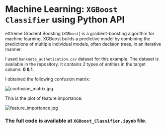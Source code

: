 # Machine Learning: `XGBoost Classifier` using Python API

eXtreme Gradient Boosting (`XGBoost`) is a gradient-boosting algorithm for machine learning. XGBoost builds a predictive model by combining the predictions of multiple individual models, often decision trees, in an iterative manner.

I used `banknote_authetication.csv` dataset for this example. The dataset is available in the repository. It contains 2 types of entities in the target column: __0 & 1__.

I obtained the following confusion matrix:

![confusion_matrix.jpg](https://github.com/randomaccess2023/MG2023/blob/main/Video%2071/confusion_matrix.jpg "confusion_matrix.jpg")

This is the plot of feature importance:

![feature_importance.jpg](https://github.com/randomaccess2023/MG2023/blob/main/Video%2071/feature_importance.jpg "feature_importance.jpg")

### The full code is available at `XGBoost_Classifier.ipynb` file.
